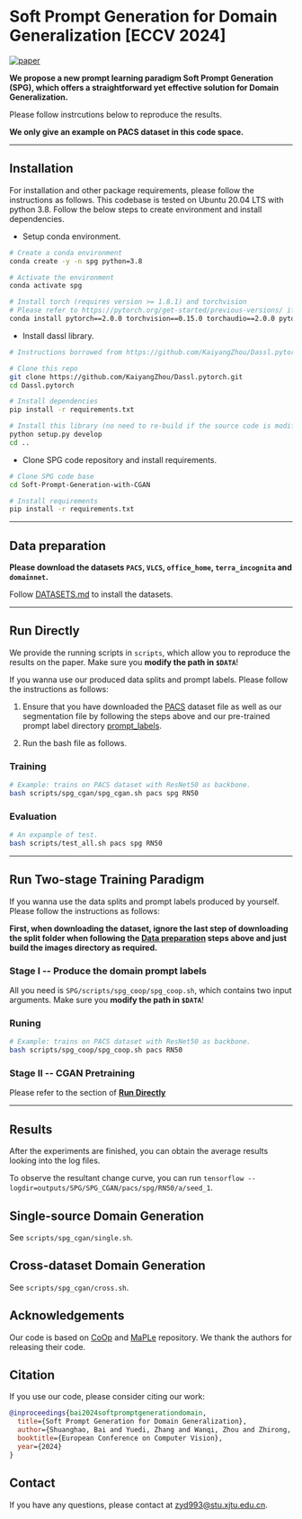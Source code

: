 # Soft Prompt Generation for Domain Generalization [ECCV 2024]

[![paper](https://img.shields.io/badge/arXiv-Paper-<COLOR>.svg)](https://arxiv.org/abs/2404.19286)

**We propose a new prompt learning paradigm Soft Prompt Generation (SPG), which offers a straightforward yet effective solution for Domain Generalization.**

Please follow instrcutions below to reproduce the results. 

**We only give an example on PACS dataset in this code space.**

<hr />

## Installation 
For installation and other package requirements, please follow the instructions as follows. 
This codebase is tested on Ubuntu 20.04 LTS with python 3.8. Follow the below steps to create environment and install dependencies.

* Setup conda environment.
```bash
# Create a conda environment
conda create -y -n spg python=3.8

# Activate the environment
conda activate spg

# Install torch (requires version >= 1.8.1) and torchvision
# Please refer to https://pytorch.org/get-started/previous-versions/ if your cuda version is different
conda install pytorch==2.0.0 torchvision==0.15.0 torchaudio==2.0.0 pytorch-cuda=11.8 -c pytorch -c nvidia
```

* Install dassl library.
```bash
# Instructions borrowed from https://github.com/KaiyangZhou/Dassl.pytorch#installation

# Clone this repo
git clone https://github.com/KaiyangZhou/Dassl.pytorch.git
cd Dassl.pytorch

# Install dependencies
pip install -r requirements.txt

# Install this library (no need to re-build if the source code is modified)
python setup.py develop
cd ..
```

* Clone SPG code repository and install requirements.
```bash
# Clone SPG code base
cd Soft-Prompt-Generation-with-CGAN

# Install requirements
pip install -r requirements.txt
```


<hr />


## Data preparation
**Please download the datasets `PACS`, `VLCS`, `office_home`, `terra_incognita` and `domainnet`.**

Follow [DATASETS.md](DATASETS.md) to install the datasets.

<hr />


## Run Directly

We provide the running scripts in `scripts`, which allow you to reproduce the results on the paper. 
Make sure you **modify the path in `$DATA`**!

If you wanna use our produced data splits and prompt labels. Please follow the instructions as follows:

1. Ensure that you have downloaded the [PACS](./DATASETS.md#pacs) dataset file as well as our segmentation file by following the steps above and our pre-trained prompt label directory [prompt_labels](prompt_labels/).

2. Run the bash file as follows.

### Training 
```bash
# Example: trains on PACS dataset with ResNet50 as backbone.
bash scripts/spg_cgan/spg_cgan.sh pacs spg RN50
```
### Evaluation
```bash
# An expample of test.
bash scripts/test_all.sh pacs spg RN50
```


<hr />


## Run Two-stage Training Paradigm

If you wanna use the data splits and prompt labels produced by yourself. Please follow the instructions as follows:

**First, when downloading the dataset, ignore the last step of downloading the split folder when following the [Data preparation](#data-preparation) steps above and just build the images directory as required.**

### Stage I -- Produce the domain prompt labels

All you need is `SPG/scripts/spg_coop/spg_coop.sh`, which contains two input arguments.
Make sure you **modify the path in `$DATA`**!

### Runing
```bash
# Example: trains on PACS dataset with ResNet50 as backbone.
bash scripts/spg_coop/spg_coop.sh pacs RN50
```


### Stage II -- CGAN Pretraining

Please refer to the section of **[Run Directly](#run-directly)**


<hr />


## Results

After the experiments are finished, you can obtain the average results looking into the log files.

To observe the resultant change curve, you can run
`tensorflow --logdir=outputs/SPG/SPG_CGAN/pacs/spg/RN50/a/seed_1`.

## Single-source Domain Generation

See `scripts/spg_cgan/single.sh`.

## Cross-dataset Domain Generation

See `scripts/spg_cgan/cross.sh`.


## Acknowledgements

Our code is based on [CoOp](https://github.com/KaiyangZhou/CoOp) and [MaPLe](https://github.com/muzairkhattak/multimodal-prompt-learning) repository. We thank the authors for releasing their code.

## Citation

If you use our code, please consider citing our work:

```bibtex
@inproceedings{bai2024softpromptgenerationdomain,
  title={Soft Prompt Generation for Domain Generalization},
  author={Shuanghao, Bai and Yuedi, Zhang and Wanqi, Zhou and Zhirong, Luan and Badong, Chen},
  booktitle={European Conference on Computer Vision},
  year={2024}
}
```

## Contact

If you have any questions, please contact at [zyd993@stu.xjtu.edu.cn](mailto:zyd993@stu.xjtu.edu.cn).
